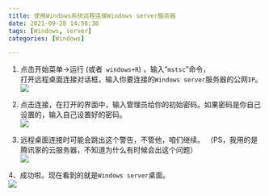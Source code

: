 ```yaml
---
title: 使用Windows系统远程连接Windows server服务器
date: 2021-09-28 14:58:36
tags: [Windows, server]
categories: [Windows]

---
```


1.  点击开始菜单->运行 (或者` windows+R`) ，输入”`mstsc`”命令，   
    打开远程桌面连接对话框，输入你要连接的`Windows server`服务器的公网`IP`。   
    ![](https://s2.loli.net/2023/07/02/e1YmxOB4lXJ9N2n.png)

2.  点击连接，在打开的界面中，输入管理员给你的初始密码。如果密码是你自己设置的，输入自己设置好的密码。   
    ![](https://s2.loli.net/2023/07/02/lJFb1nPjehqApoB.png)

3.  远程桌面连接时可能会跳出这个警告，不管他，咱们继续。 （PS，我用的是腾讯家的云服务器，不知道为什么有时候会出这个问题）   
    ![](https://s2.loli.net/2023/07/02/FzROU3bH1jqtDs8.png)

4、成功啦。现在看到的就是`Windows server`桌面。   
![](https://s2.loli.net/2023/07/02/vksSNOiEUdJuKl8.png)

  
